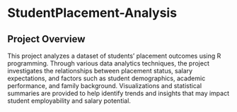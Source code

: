 # StudentPlacement-Analysis

## Project Overview
This project analyzes a dataset of students’ placement outcomes using R programming. Through various data analytics techniques, the project investigates the relationships between placement status, salary expectations, and factors such as student demographics, academic performance, and family background. Visualizations and statistical summaries are provided to help identify trends and insights that may impact student employability and salary potential.
